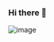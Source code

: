 ### Hi there 👋

![image](https://pm1.narvii.com/6363/7533f345b2c30d124ef9d11649e11d90d83d8d76_hq.jpg)

<!--
**AlterEgo16/AlterEgo16** is a ✨ _special_ ✨ repository because its `README.md` (this file) appears on your GitHub profile.

Here are some ideas to get you started:

- 🔭 I’m currently working on ...
- 🌱 I’m currently learning ...
- 👯 I’m looking to collaborate on ...
- 🤔 I’m looking for help with ...
- 💬 Ask me about ...
- 📫 How to reach me: ...
- 😄 Pronouns: ...
- ⚡ Fun fact: ...
-->
